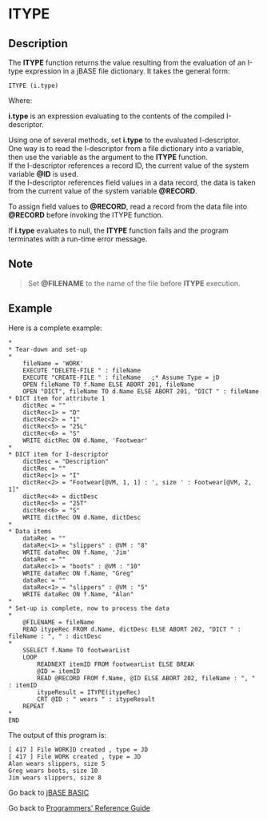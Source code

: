 # ITYPE

<PageHeader />  

## Description

The **ITYPE** function returns the value resulting from the evaluation of an I-type expression in a jBASE file dictionary. It takes the general form:

```
ITYPE (i.type)
```

Where:

**i.type** is an expression evaluating to the contents of the compiled I-descriptor.

[comment]: <> (The Idescriptor must be compiled before the **ITYPE** function uses it; otherwise, a run-time error message results.)

Using one of several methods, set **i.type** to the evaluated I-descriptor.  
One way is to read the I-descriptor from a file dictionary into a variable, then use the variable as the argument to the **ITYPE** function.  
If the I-descriptor references a record ID, the current value of the system variable **@ID** is used.  
If the I-descriptor references field values in a data record, the data is taken from the current value of the system variable **@RECORD**.

To assign field values to **@RECORD**, read a record from the data file into **@RECORD** before invoking the ITYPE function.

If **i.type** evaluates to null, the **ITYPE** function fails and the program terminates with a run-time error message.

## Note

> Set **@FILENAME** to the name of the file before **ITYPE** execution.

## Example

Here is a complete example:

```
*
* Tear-down and set-up
*
    fileName = 'WORK'
    EXECUTE "DELETE-FILE " : fileName
    EXECUTE "CREATE-FILE " : fileName   ;* Assume Type = jD
    OPEN fileName TO f.Name ELSE ABORT 201, fileName
    OPEN "DICT", fileName TO d.Name ELSE ABORT 201, "DICT " : fileName
* DICT item for attribute 1
    dictRec = ""
    dictRec<1> = "D"
    dictRec<2> = "1"
    dictRec<5> = "25L"
    dictRec<6> = "S"
    WRITE dictRec ON d.Name, 'Footwear'
*
* DICT item for I-descriptor
    dictDesc = "Description"
    dictRec = ""
    dictRec<1> = "I"
    dictRec<2> = "Footwear[@VM, 1, 1] : ', size ' : Footwear[@VM, 2, 1]"
    dictRec<4> = dictDesc
    dictRec<5> = "25T"
    dictRec<6> = "S"
    WRITE dictRec ON d.Name, dictDesc
*
* Data items
    dataRec = ""
    dataRec<1> = "slippers" : @VM : "8"
    WRITE dataRec ON f.Name, 'Jim'
    dataRec = ""
    dataRec<1> = "boots" : @VM : "10"
    WRITE dataRec ON f.Name, "Greg"
    dataRec = ""
    dataRec<1> = "slippers" : @VM : "5"
    WRITE dataRec ON f.Name, "Alan"
*
* Set-up is complete, now to process the data
*
    @FILENAME = fileName
    READ itypeRec FROM d.Name, dictDesc ELSE ABORT 202, "DICT " : fileName : ", " : dictDesc
*
    SSELECT f.Name TO footwearList
    LOOP
        READNEXT itemID FROM footwearList ELSE BREAK
        @ID = itemID
        READ @RECORD FROM f.Name, @ID ELSE ABORT 202, fileName : ", " : itemID
        itypeResult = ITYPE(itypeRec)
        CRT @ID : " wears " : itypeResult
    REPEAT
*
END
```

The output of this program is:

```
[ 417 ] File WORK]D created , type = JD
[ 417 ] File WORK created , type = JD
Alan wears slippers, size 5
Greg wears boots, size 10
Jim wears slippers, size 8
```

Go back to [jBASE BASIC](./../README.md)

Go back to [Programmers' Reference Guide](./../../reference-guides/jbc/README.md)

<PageFooter />
